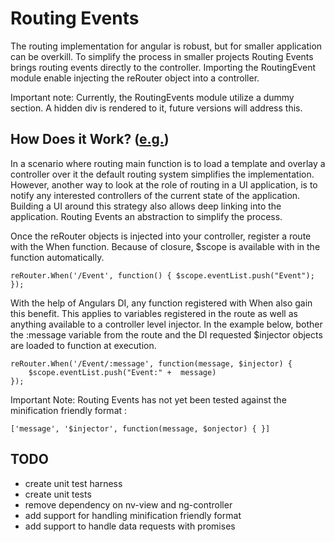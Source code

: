 Routing Events
================

The routing implementation for angular is robust, but for smaller application can be overkill.  To simplify the process in smaller projects Routing Events brings routing events directly to the controller.  Importing the RoutingEvent module enable injecting the reRouter object into a controller.

Important note: Currently, the RoutingEvents module utilize a dummy <ng-view></ng-view> section. A hidden div is rendered to it, future versions will address this.

How Does it Work? ([e.g.](RoutingEvents/sample.html))
-----------------

In a scenario where routing main function is to load a template and overlay a controller over it the default routing system simplifies the implementation.  However, another way to look at the role of routing in a UI application, is to notify any interested controllers of the current state of the application.  Building a UI around this strategy also allows deep linking into the application. Routing Events an abstraction to simplify the process. 

Once the reRouter objects is injected into your controller, register a route with the When function.  Because of closure, $scope is available with in the function automatically.

	reRouter.When('/Event', function() { $scope.eventList.push("Event"); });

With the help of Angulars DI, any function registered with When also gain this benefit.  This applies to variables registered in the route as well as anything available to a controller level injector.  In the example below, bother the :message variable from the route and the DI requested $injector objects are loaded to function at execution.

	reRouter.When('/Event/:message', function(message, $injector) { 
		$scope.eventList.push("Event:" +  message)
	});

Important Note: Routing Events has not yet been tested against the minification friendly format :

	['message', '$injector', function(message, $onjector) { }]


TODO
------
* create unit test harness
* create unit tests 
* remove dependency on nv-view and ng-controller
* add support for handling minification friendly format
* add support to handle data requests with promises
